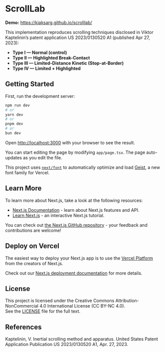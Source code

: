 # ScrollLab

**Demo:** https://kiaksarg.github.io/scrolllab/

This implementation reproduces scrolling techniques disclosed in Viktor Kaptelinin’s patent application US 2023/0130520 A1 (published Apr 27, 2023):

- **Type I — Normal (control)**
- **Type II — Highlighted Break-Contact**
- **Type III — Limited-Distance Kinetic (Stop-at-Border)**
- **Type IV — Limited + Highlighted**

## Getting Started

First, run the development server:

```bash
npm run dev
# or
yarn dev
# or
pnpm dev
# or
bun dev
```

Open [http://localhost:3000](http://localhost:3000) with your browser to see the result.

You can start editing the page by modifying `app/page.tsx`. The page auto-updates as you edit the file.

This project uses [`next/font`](https://nextjs.org/docs/app/building-your-application/optimizing/fonts) to automatically optimize and load [Geist](https://vercel.com/font), a new font family for Vercel.

## Learn More

To learn more about Next.js, take a look at the following resources:

- [Next.js Documentation](https://nextjs.org/docs) - learn about Next.js features and API.
- [Learn Next.js](https://nextjs.org/learn) - an interactive Next.js tutorial.

You can check out [the Next.js GitHub repository](https://github.com/vercel/next.js) - your feedback and contributions are welcome!

## Deploy on Vercel

The easiest way to deploy your Next.js app is to use the [Vercel Platform](https://vercel.com/new?utm_medium=default-template&filter=next.js&utm_source=create-next-app&utm_campaign=create-next-app-readme) from the creators of Next.js.

Check out our [Next.js deployment documentation](https://nextjs.org/docs/app/building-your-application/deploying) for more details.

## License

This project is licensed under the Creative Commons Attribution-NonCommercial 4.0 International License (CC BY-NC 4.0).  
See the [LICENSE](./LICENSE) file for the full text.

## References

Kaptelinin, V. Inertial scrolling method and apparatus. United States Patent Application Publication US 2023/0130520 A1, Apr. 27, 2023.
